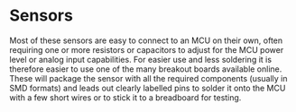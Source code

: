 Sensors
=======

Most of these sensors are easy to connect to an MCU on their own, often
requiring one or more resistors or capacitors to adjust for the MCU power level
or analog input capabilities. For easier use and less soldering it is therefore
easier to use one of the many breakout boards available online. These will
package the sensor with all the required components (usually in SMD formats) and
leads out clearly labelled pins to solder it onto the MCU with a few short wires
or to stick it to a breadboard for testing.

